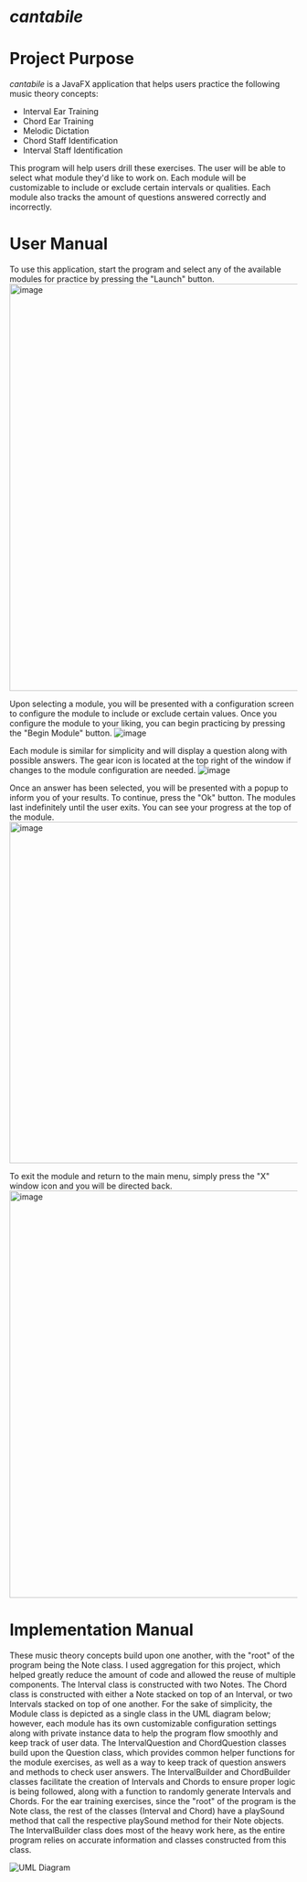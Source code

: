 # _cantabile_

# Project Purpose
_cantabile_ is a JavaFX application that helps users practice the following music theory concepts:
  + Interval Ear Training
  + Chord Ear Training
  + Melodic Dictation
  + Chord Staff Identification
  + Interval Staff Identification

This program will help users drill these exercises. The user will be able to select what module they'd like to work on. Each module will be customizable to include or exclude certain intervals or qualities. Each module also tracks the amount of questions answered correctly and incorrectly.

# User Manual
To use this application, start the program and select any of the available modules for practice by pressing the "Launch" button.
<img width="712" alt="image" src="https://github.com/user-attachments/assets/58799efb-f428-4da4-a6af-9970c8507355" />

Upon selecting a module, you will be presented with a configuration screen to configure the module to include or exclude certain values.
Once you configure the module to your liking, you can begin practicing by pressing the "Begin Module" button.
![image](https://github.com/user-attachments/assets/0b36db15-27cd-43ae-8e54-a04dce01dab6)

Each module is similar for simplicity and will display a question along with possible answers.
The gear icon is located at the top right of the window if changes to the module configuration are needed.
![image](https://github.com/user-attachments/assets/e8136f40-d428-461f-a8fe-57abb1868449)

Once an answer has been selected, you will be presented with a popup to inform you of your results.
To continue, press the "Ok" button. The modules last indefinitely until the user exits. You can see your progress at the top of the module.
<img width="597" alt="image" src="https://github.com/user-attachments/assets/dacf881b-3e94-4f02-9c4a-c0d6fb6840da" />

To exit the module and return to the main menu, simply press the "X" window icon and you will be directed back.
<img width="712" alt="image" src="https://github.com/user-attachments/assets/58799efb-f428-4da4-a6af-9970c8507355" />

# Implementation Manual
These music theory concepts build upon one another, with the "root" of the program being the Note class. I used aggregation for this project, which helped greatly reduce the amount of code and allowed the reuse of multiple components. The Interval class is constructed with two Notes. The Chord class is constructed with either a Note stacked on top of an Interval, or two Intervals stacked on top of one another. For the sake of simplicity, the Module class is depicted as a single class in the UML diagram below; however, each module has its own customizable configuration settings along with private instance data to help the program flow smoothly and keep track of user data. The IntervalQuestion and ChordQuestion classes build upon the Question class, which provides common helper functions for the module exercises, as well as a way to keep track of question answers and methods to check user answers. The IntervalBuilder and ChordBuilder classes facilitate the creation of Intervals and Chords to ensure proper logic is being followed, along with a function to randomly generate Intervals and Chords. For the ear training exercises, since the "root" of the program is the Note class, the rest of the classes (Interval and Chord) have a playSound method that call the respective playSound method for their Note objects. The IntervalBuilder class does most of the heavy work here, as the entire program relies on accurate information and classes constructed from this class.

![UML Diagram](https://www.mermaidchart.com/raw/0ea6ece4-49a3-4e8b-8c82-1877893ba068?theme=light&version=v0.1&format=svg)


